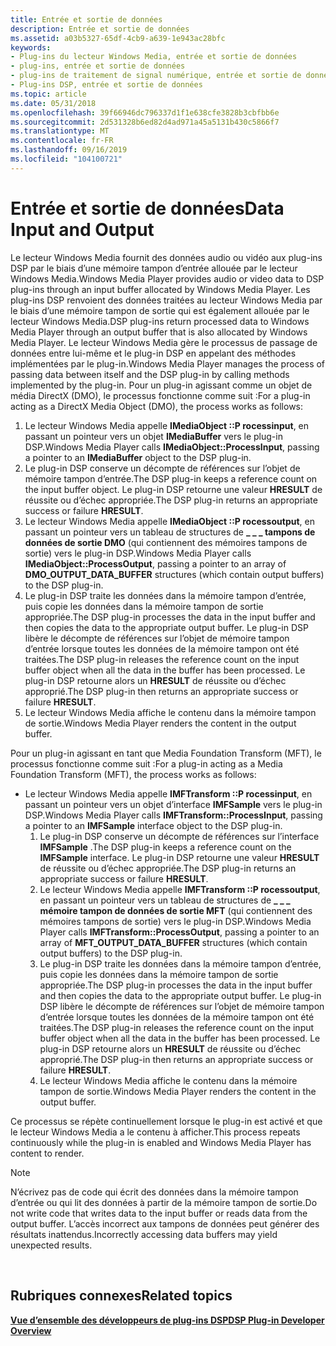 ```yaml
---
title: Entrée et sortie de données
description: Entrée et sortie de données
ms.assetid: a03b5327-65df-4cb9-a639-1e943ac28bfc
keywords:
- Plug-ins du lecteur Windows Media, entrée et sortie de données
- plug-ins, entrée et sortie de données
- plug-ins de traitement de signal numérique, entrée et sortie de données
- Plug-ins DSP, entrée et sortie de données
ms.topic: article
ms.date: 05/31/2018
ms.openlocfilehash: 39f66946dc796337d1f1e638cfe3828b3cbfbb6e
ms.sourcegitcommit: 2d531328b6ed82d4ad971a45a5131b430c5866f7
ms.translationtype: MT
ms.contentlocale: fr-FR
ms.lasthandoff: 09/16/2019
ms.locfileid: "104100721"
---
```

# <a name="data-input-and-output"></a><span data-ttu-id="289c9-107">Entrée et sortie de données</span><span class="sxs-lookup"><span data-stu-id="289c9-107">Data Input and Output</span></span>

<span data-ttu-id="289c9-108">Le lecteur Windows Media fournit des données audio ou vidéo aux plug-ins DSP par le biais d’une mémoire tampon d’entrée allouée par le lecteur Windows Media.</span><span class="sxs-lookup"><span data-stu-id="289c9-108">Windows Media Player provides audio or video data to DSP plug-ins through an input buffer allocated by Windows Media Player.</span></span> <span data-ttu-id="289c9-109">Les plug-ins DSP renvoient des données traitées au lecteur Windows Media par le biais d’une mémoire tampon de sortie qui est également allouée par le lecteur Windows Media.</span><span class="sxs-lookup"><span data-stu-id="289c9-109">DSP plug-ins return processed data to Windows Media Player through an output buffer that is also allocated by Windows Media Player.</span></span> <span data-ttu-id="289c9-110">Le lecteur Windows Media gère le processus de passage de données entre lui-même et le plug-in DSP en appelant des méthodes implémentées par le plug-in.</span><span class="sxs-lookup"><span data-stu-id="289c9-110">Windows Media Player manages the process of passing data between itself and the DSP plug-in by calling methods implemented by the plug-in.</span></span> <span data-ttu-id="289c9-111">Pour un plug-in agissant comme un objet de média DirectX (DMO), le processus fonctionne comme suit :</span><span class="sxs-lookup"><span data-stu-id="289c9-111">For a plug-in acting as a DirectX Media Object (DMO), the process works as follows:</span></span>

1.  <span data-ttu-id="289c9-112">Le lecteur Windows Media appelle **IMediaObject ::P rocessinput**, en passant un pointeur vers un objet **IMediaBuffer** vers le plug-in DSP.</span><span class="sxs-lookup"><span data-stu-id="289c9-112">Windows Media Player calls **IMediaObject::ProcessInput**, passing a pointer to an **IMediaBuffer** object to the DSP plug-in.</span></span>
2.  <span data-ttu-id="289c9-113">Le plug-in DSP conserve un décompte de références sur l’objet de mémoire tampon d’entrée.</span><span class="sxs-lookup"><span data-stu-id="289c9-113">The DSP plug-in keeps a reference count on the input buffer object.</span></span> <span data-ttu-id="289c9-114">Le plug-in DSP retourne une valeur **HRESULT** de réussite ou d’échec appropriée.</span><span class="sxs-lookup"><span data-stu-id="289c9-114">The DSP plug-in returns an appropriate success or failure **HRESULT**.</span></span>
3.  <span data-ttu-id="289c9-115">Le lecteur Windows Media appelle **IMediaObject ::P rocessoutput**, en passant un pointeur vers un tableau de structures de **\_ \_ \_ tampons de données de sortie DMO** (qui contiennent des mémoires tampons de sortie) vers le plug-in DSP.</span><span class="sxs-lookup"><span data-stu-id="289c9-115">Windows Media Player calls **IMediaObject::ProcessOutput**, passing a pointer to an array of **DMO\_OUTPUT\_DATA\_BUFFER** structures (which contain output buffers) to the DSP plug-in.</span></span>
4.  <span data-ttu-id="289c9-116">Le plug-in DSP traite les données dans la mémoire tampon d’entrée, puis copie les données dans la mémoire tampon de sortie appropriée.</span><span class="sxs-lookup"><span data-stu-id="289c9-116">The DSP plug-in processes the data in the input buffer and then copies the data to the appropriate output buffer.</span></span> <span data-ttu-id="289c9-117">Le plug-in DSP libère le décompte de références sur l’objet de mémoire tampon d’entrée lorsque toutes les données de la mémoire tampon ont été traitées.</span><span class="sxs-lookup"><span data-stu-id="289c9-117">The DSP plug-in releases the reference count on the input buffer object when all the data in the buffer has been processed.</span></span> <span data-ttu-id="289c9-118">Le plug-in DSP retourne alors un **HRESULT** de réussite ou d’échec approprié.</span><span class="sxs-lookup"><span data-stu-id="289c9-118">The DSP plug-in then returns an appropriate success or failure **HRESULT**.</span></span>
5.  <span data-ttu-id="289c9-119">Le lecteur Windows Media affiche le contenu dans la mémoire tampon de sortie.</span><span class="sxs-lookup"><span data-stu-id="289c9-119">Windows Media Player renders the content in the output buffer.</span></span>

<span data-ttu-id="289c9-120">Pour un plug-in agissant en tant que Media Foundation Transform (MFT), le processus fonctionne comme suit :</span><span class="sxs-lookup"><span data-stu-id="289c9-120">For a plug-in acting as a Media Foundation Transform (MFT), the process works as follows:</span></span>

-   <span data-ttu-id="289c9-121">Le lecteur Windows Media appelle **IMFTransform ::P rocessinput**, en passant un pointeur vers un objet d’interface **IMFSample** vers le plug-in DSP.</span><span class="sxs-lookup"><span data-stu-id="289c9-121">Windows Media Player calls **IMFTransform::ProcessInput**, passing a pointer to an **IMFSample** interface object to the DSP plug-in.</span></span>
    1.  <span data-ttu-id="289c9-122">Le plug-in DSP conserve un décompte de références sur l’interface **IMFSample** .</span><span class="sxs-lookup"><span data-stu-id="289c9-122">The DSP plug-in keeps a reference count on the **IMFSample** interface.</span></span> <span data-ttu-id="289c9-123">Le plug-in DSP retourne une valeur **HRESULT** de réussite ou d’échec appropriée.</span><span class="sxs-lookup"><span data-stu-id="289c9-123">The DSP plug-in returns an appropriate success or failure **HRESULT**.</span></span>
    2.  <span data-ttu-id="289c9-124">Le lecteur Windows Media appelle **IMFTransform ::P rocessoutput**, en passant un pointeur vers un tableau de structures de **\_ \_ \_ mémoire tampon de données de sortie MFT** (qui contiennent des mémoires tampons de sortie) vers le plug-in DSP.</span><span class="sxs-lookup"><span data-stu-id="289c9-124">Windows Media Player calls **IMFTransform::ProcessOutput**, passing a pointer to an array of **MFT\_OUTPUT\_DATA\_BUFFER** structures (which contain output buffers) to the DSP plug-in.</span></span>
    3.  <span data-ttu-id="289c9-125">Le plug-in DSP traite les données dans la mémoire tampon d’entrée, puis copie les données dans la mémoire tampon de sortie appropriée.</span><span class="sxs-lookup"><span data-stu-id="289c9-125">The DSP plug-in processes the data in the input buffer and then copies the data to the appropriate output buffer.</span></span> <span data-ttu-id="289c9-126">Le plug-in DSP libère le décompte de références sur l’objet de mémoire tampon d’entrée lorsque toutes les données de la mémoire tampon ont été traitées.</span><span class="sxs-lookup"><span data-stu-id="289c9-126">The DSP plug-in releases the reference count on the input buffer object when all the data in the buffer has been processed.</span></span> <span data-ttu-id="289c9-127">Le plug-in DSP retourne alors un **HRESULT** de réussite ou d’échec approprié.</span><span class="sxs-lookup"><span data-stu-id="289c9-127">The DSP plug-in then returns an appropriate success or failure **HRESULT**.</span></span>
    4.  <span data-ttu-id="289c9-128">Le lecteur Windows Media affiche le contenu dans la mémoire tampon de sortie.</span><span class="sxs-lookup"><span data-stu-id="289c9-128">Windows Media Player renders the content in the output buffer.</span></span>

<span data-ttu-id="289c9-129">Ce processus se répète continuellement lorsque le plug-in est activé et que le lecteur Windows Media a le contenu à afficher.</span><span class="sxs-lookup"><span data-stu-id="289c9-129">This process repeats continuously while the plug-in is enabled and Windows Media Player has content to render.</span></span>

> [!Note]  
> <span data-ttu-id="289c9-130">N’écrivez pas de code qui écrit des données dans la mémoire tampon d’entrée ou qui lit des données à partir de la mémoire tampon de sortie.</span><span class="sxs-lookup"><span data-stu-id="289c9-130">Do not write code that writes data to the input buffer or reads data from the output buffer.</span></span> <span data-ttu-id="289c9-131">L’accès incorrect aux tampons de données peut générer des résultats inattendus.</span><span class="sxs-lookup"><span data-stu-id="289c9-131">Incorrectly accessing data buffers may yield unexpected results.</span></span>

 

## <a name="related-topics"></a><span data-ttu-id="289c9-132">Rubriques connexes</span><span class="sxs-lookup"><span data-stu-id="289c9-132">Related topics</span></span>

<dl> <dt>

[<span data-ttu-id="289c9-133">**Vue d’ensemble des développeurs de plug-ins DSP**</span><span class="sxs-lookup"><span data-stu-id="289c9-133">**DSP Plug-in Developer Overview**</span></span>](dsp-plug-in-developer-overview.md)
</dt> </dl>

 

 




